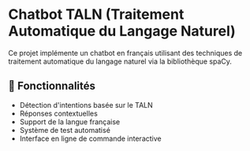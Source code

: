 # Chatbot TALN (Traitement Automatique du Langage Naturel)

Ce projet implémente un chatbot en français utilisant des techniques de traitement automatique du langage naturel via la bibliothèque spaCy.

## 🌟 Fonctionnalités

- Détection d'intentions basée sur le TALN
- Réponses contextuelles
- Support de la langue française
- Système de test automatisé
- Interface en ligne de commande interactive














   
